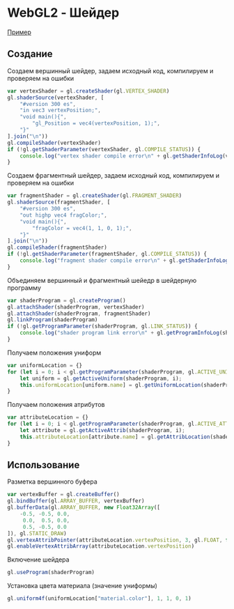 # WebGL2 - Шейдер

[Пример](https://mrgobus.github.io/webgl2_experiments/shader/shader.html)

## Создание

Создаем вершинный шейдер, задаем исходный код, компилируем и проверяем на ошибки

```javascript
var vertexShader = gl.createShader(gl.VERTEX_SHADER)
gl.shaderSource(vertexShader, [
    "#version 300 es",
    "in vec3 vertexPosition;",
    "void main(){",
        "gl_Position = vec4(vertexPosition, 1);",
    "}"
].join("\n"))
gl.compileShader(vertexShader)
if (!gl.getShaderParameter(vertexShader, gl.COMPILE_STATUS)) {
    console.log("vertex shader compile error\n" + gl.getShaderInfoLog(vertexShader))
}
```

Создаем фрагментный шейдер, задаем исходный код, компилируем и проверяем на ошибки

```javascript
var fragmentShader = gl.createShader(gl.FRAGMENT_SHADER)
gl.shaderSource(fragmentShader, [
    "#version 300 es",
    "out highp vec4 fragColor;",
    "void main(){",
        "fragColor = vec4(1, 1, 0, 1);",
    "}"
].join("\n"))
gl.compileShader(fragmentShader)
if (!gl.getShaderParameter(fragmentShader, gl.COMPILE_STATUS)) {
    console.log("fragment shader compile error\n" + gl.getShaderInfoLog(fragmentShader))
}
```

Объединяем вершинный и фрагментный шейедр в шейдерную программу

```javascript
var shaderProgram = gl.createProgram()
gl.attachShader(shaderProgram, vertexShader)
gl.attachShader(shaderProgram, fragmentShader)
gl.linkProgram(shaderProgram)
if (!gl.getProgramParameter(shaderProgram, gl.LINK_STATUS)) {
    console.log("shader program link error\n" + gl.getProgramInfoLog(shaderProgram))
}
```

Получаем положения униформ

```javascript
var uniformLocation = {}
for (let i = 0; i < gl.getProgramParameter(shaderProgram, gl.ACTIVE_UNIFORMS); i++) {
    let uniform = gl.getActiveUniform(shaderProgram, i);
    this.uniformLocation[uniform.name] = gl.getUniformLocation(shaderProgram, uniform.name)
}
```

Получаем положения атрибутов

```javascript
var attributeLocation = {}
for (let i = 0; i < gl.getProgramParameter(shaderProgram, gl.ACTIVE_ATTRIBUTES); i++) {
    let attribute = gl.getActiveAttrib(shaderProgram, i);
    this.attributeLocation[attribute.name] = gl.getAttribLocation(shaderProgram, attribute.name)
}
```

## Использование

Разметка вершинного буфера

```javascript
var vertexBuffer = gl.createBuffer()
gl.bindBuffer(gl.ARRAY_BUFFER, vertexBuffer)
gl.bufferData(gl.ARRAY_BUFFER, new Float32Array([
    -0.5, -0.5, 0.0,
     0.0,  0.5, 0.0,
     0.5, -0.5, 0.0
]), gl.STATIC_DRAW)
gl.vertexAttribPointer(attributeLocation.vertexPosition, 3, gl.FLOAT, false, 0, 0)
gl.enableVertexAttribArray(attributeLocation.vertexPosition)
```

Включение шейдера

```javascript
gl.useProgram(shaderProgram)
```

Установка цвета материала (значение униформы)

```javascript
gl.uniform4f(uniformLocation["material.color"], 1, 1, 0, 1)
```
